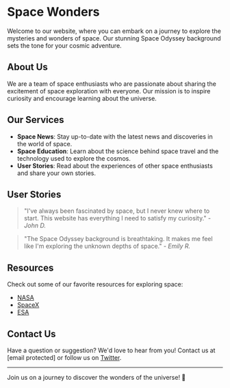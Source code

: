 <!--font:Open Sans-->

# Space Wonders

Welcome to our website, where you can embark on a journey to explore the mysteries and wonders of space. Our stunning Space Odyssey background sets the tone for your cosmic adventure.

## About Us

We are a team of space enthusiasts who are passionate about sharing the excitement of space exploration with everyone. Our mission is to inspire curiosity and encourage learning about the universe.

## Our Services

- **Space News**: Stay up-to-date with the latest news and discoveries in the world of space.
- **Space Education**: Learn about the science behind space travel and the technology used to explore the cosmos.
- **User Stories**: Read about the experiences of other space enthusiasts and share your own stories.

## User Stories

> "I've always been fascinated by space, but I never knew where to start. This website has everything I need to satisfy my curiosity." - *John D.*

> "The Space Odyssey background is breathtaking. It makes me feel like I'm exploring the unknown depths of space." - *Emily R.*

## Resources

Check out some of our favorite resources for exploring space:

- [NASA](#)
- [SpaceX](#)
- [ESA](#)

## Contact Us

Have a question or suggestion? We'd love to hear from you! Contact us at [email protected] or follow us on [Twitter](#). 

---

Join us on a journey to discover the wonders of the universe! 🚀

<!--

Write me content for website with wallpaper which alt text is:

"A stylized depiction of a spacecraft in orbit around a distant planet or moon, with dramatic lighting and shadows."

The name/title of the page should not be 1:1 copy of the alt text but rather a real content of the website which is using this wallpaper.

- Use markdown format 
- Start with heading
- Heading should be short and concise
- The content should look like a real website 
- The website should not be about the wallpaper, wallpaper is just a related background
- Heading should be contain work "wallpaper" or "background"
- Include real sections like references, contact, user stories, etc. use things relevant to the page purpose.
- Feel free to use structure like headings, bullets, numbering, blockquotes, paragraphs, horizontal lines, etc.
- You can use formatting like bold or _italic_
- You can include UTF-8 emojis
- Links should be only #hash anchors (and you can refer to the document itself)
- Do not include images


---


# Space Odyssey Wallpaper

Welcome to our website, where you can explore the wonders of space and discover new worlds. Our Space Odyssey Wallpaper sets the tone for your journey into the unknown.

## About Us

We are a team of space enthusiasts who believe that the universe is full of mysteries waiting to be uncovered. Our mission is to bring the excitement of space exploration to everyone.

## Our Services

- **Space News**: Stay up-to-date with the latest news and discoveries in the world of space.
- **Space Education**: Learn about the science behind space travel and the technology used to explore the cosmos.
- **User Stories**: Read about the experiences of other space enthusiasts and share your own stories.
- **Wallpaper Collection**: Browse our collection of stunning space-themed wallpapers to personalize your devices.

## User Stories

> "I've always been fascinated by space, but I never knew where to start. This website has everything I need to satisfy my curiosity." - *John D.*

> "The Space Odyssey Wallpaper is the perfect backdrop for my desktop. It inspires me to dream big and reach for the stars." - *Emily R.*

## References

Check out some of our favorite resources for exploring space:

- [NASA](#)
- [SpaceX](#)
- [ESA](#)

## Contact Us

Have a question or suggestion? We'd love to hear from you! Contact us at [email protected] or follow us on [Twitter](#). 

---

Stay curious and keep exploring! 🚀


---


Heading should not include word "wallpaper". The website should not be about the wallpaper itself, wallpaper is just a related background, rewrite whole content.


---


# Discover the Wonders of Space

Welcome to our website, where you can embark on a journey to explore the mysteries and wonders of space. Our stunning Space Odyssey background sets the tone for your cosmic adventure.

## About Us

We are a team of space enthusiasts who are passionate about sharing the excitement of space exploration with everyone. Our mission is to inspire curiosity and encourage learning about the universe.

## Our Services

- **Space News**: Stay up-to-date with the latest news and discoveries in the world of space.
- **Space Education**: Learn about the science behind space travel and the technology used to explore the cosmos.
- **User Stories**: Read about the experiences of other space enthusiasts and share your own stories.

## User Stories

> "I've always been fascinated by space, but I never knew where to start. This website has everything I need to satisfy my curiosity." - *John D.*

> "The Space Odyssey background is breathtaking. It makes me feel like I'm exploring the unknown depths of space." - *Emily R.*

## Resources

Check out some of our favorite resources for exploring space:

- [NASA](#)
- [SpaceX](#)
- [ESA](#)

## Contact Us

Have a question or suggestion? We'd love to hear from you! Contact us at [email protected] or follow us on [Twitter](#). 

---

Join us on a journey to discover the wonders of the universe! 🚀


---


Write me a Google font which is best fitting for the website.

Pick from the list:
- Alegreya
- Futura
- Barlow Condensed
- Roboto
- Open Sans
- Lobster
- Raleway
- Poppins
- Playfair Display
- Montserrat
- IBM Plex Sans
- Dancing Script
- Great Vibes
- Exo 2
- Lato
- Inter
- Orbitron


Write just the font name nothing else.


---


I recommend using the **Open Sans** font for your website.

-->
